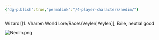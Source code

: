 ```yaml
---
{"dg-publish":true,"permalink":"/4-player-characters/nedim/"}
---
```



Wizard [[1. Vharren World Lore/Races/Veylen\|Veylen]], Exile, neutral good

![Nedim.png](/img/user/z.%20Assets/Nedim.png)